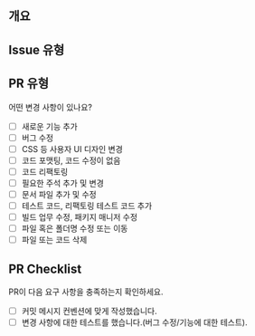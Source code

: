 ## 개요

<!---- 변경 사항 및 관련 이슈에 대해 간단하게 작성해주세요. 어떻게보다 무엇을 왜 수정했는지 설명해주세요. -->

## Issue 유형

<!---- Fixes / Resolves / Ref / Related to #(Isuue Number) -->

## PR 유형

어떤 변경 사항이 있나요?

- [ ] 새로운 기능 추가
- [ ] 버그 수정
- [ ] CSS 등 사용자 UI 디자인 변경
- [ ] 코드 포맷팅, 코드 수정이 없음
- [ ] 코드 리팩토링
- [ ] 필요한 주석 추가 및 변경
- [ ] 문서 파일 추가 및 수정
- [ ] 테스트 코드, 리팩토링 테스트 코드 추가
- [ ] 빌드 업무 수정, 패키지 매니저 수정
- [ ] 파일 혹은 폴더명 수정 또는 이동
- [ ] 파일 또는 코드 삭제

## PR Checklist

PR이 다음 요구 사항을 충족하는지 확인하세요.

- [ ] 커밋 메시지 컨벤션에 맞게 작성했습니다.
- [ ] 변경 사항에 대한 테스트를 했습니다.(버그 수정/기능에 대한 테스트).
